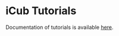 
iCub Tutorials
==============

Documentation of tutorials is available [here](http://wiki.icub.org/iCub/main/html/icub_tutorials.html).
